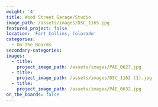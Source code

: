 ```yaml
---
weight: '4'
title: Wood Street Garage/Studio
image_path: /assets/images/DSC_1165.jpg
featured_project: false
location: 'Fort Collins, Colorado'
categories:
  - On The Boards
secondary-categories:
images:
  - title:
    project_image_path: /assets/images/PAE_0627.jpg
  - title:
    project_image_path: /assets/images/DSC_1162 (1).jpg
  - title:
    project_image_path: /assets/images/PAE_0632.jpg
on_the_boards: false
---
```


